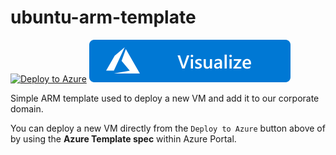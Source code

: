 # ubuntu-arm-template
[![Deploy to Azure](https://aka.ms/deploytoazurebutton)](https://portal.azure.com/#create/Microsoft.Template/uri/https%3A%2F%2Fraw.githubusercontent.com%2Fagri-marche%2Fubuntu-arm-template%2Fmain%2Fazuredeploy.json)
[![Visualize](https://raw.githubusercontent.com/Azure/azure-quickstart-templates/master/1-CONTRIBUTION-GUIDE/images/visualizebutton.svg?sanitize=true)](http://armviz.io/#/?load=https%3A%2F%2Fraw.githubusercontent.com%2Fagri-marche%2Fubuntu-arm-template%2Fmain%2Fazuredeploy.json)

Simple ARM template used to deploy a new VM and add it to our corporate domain.

You can deploy a new VM directly from the `Deploy to Azure` button above of by using the **Azure Template spec** within Azure Portal.

